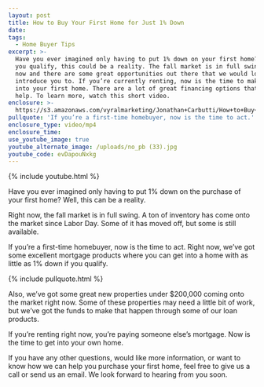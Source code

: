 ```yaml
---
layout: post
title: How to Buy Your First Home for Just 1% Down
date:
tags:
  - Home Buyer Tips
excerpt: >-
  Have you ever imagined only having to put 1% down on your first home? Well, if
  you qualify, this could be a reality. The fall market is in full swing right
  now and there are some great opportunities out there that we would love to
  introduce you to. If you’re currently renting, now is the time to make a move
  into your first home. There are a lot of great financing options that can
  help. To learn more, watch this short video.
enclosure: >-
  https://s3.amazonaws.com/vyralmarketing/Jonathan+Carbutti/How+to+Buy+Your+First+Home+for+Just+1%2525+Down.mp4
pullquote: 'If you’re a first-time homebuyer, now is the time to act.'
enclosure_type: video/mp4
enclosure_time:
use_youtube_image: true
youtube_alternate_image: /uploads/no_pb (33).jpg
youtube_code: evDapouNxkg
---
```



{% include youtube.html %}

Have you ever imagined only having to put 1% down on the purchase of your first home? Well, this can be a reality.

Right now, the fall market is in full swing. A ton of inventory has come onto the market since Labor Day. Some of it has moved off, but some is still available.

If you’re a first-time homebuyer, now is the time to act. Right now, we’ve got some excellent mortgage products where you can get into a home with as little as 1% down if you qualify.

{% include pullquote.html %}

Also, we’ve got some great new properties under $200,000 coming onto the market right now. Some of these properties may need a little bit of work, but we’ve got the funds to make that happen through some of our loan products.

If you’re renting right now, you’re paying someone else’s mortgage. Now is the time to get into your own home.

If you have any other questions, would like more information, or want to know how we can help you purchase your first home, feel free to give us a call or send us an email. We look forward to hearing from you soon.